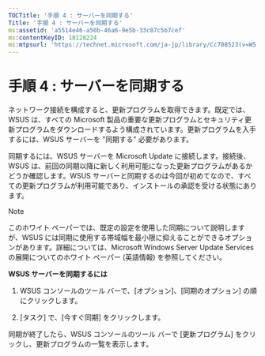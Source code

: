 ```yaml
---
TOCTitle: '手順 4 : サーバーを同期する'
Title: '手順 4 : サーバーを同期する'
ms:assetid: 'a5514e46-a50b-46a6-9e5b-33c87c5b7cef'
ms:contentKeyID: 18128224
ms:mtpsurl: 'https://technet.microsoft.com/ja-jp/library/Cc708523(v=WS.10)'
---
```


手順 4 : サーバーを同期する
===========================

ネットワーク接続を構成すると、更新プログラムを取得できます。既定では、WSUS は、すべての Microsoft 製品の重要な更新プログラムとセキュリティ更新プログラムをダウンロードするよう構成されています。更新プログラムを入手するには、WSUS サーバーを "同期する" 必要があります。

同期するには、WSUS サーバーを Microsoft Update に接続します。接続後、WSUS は、前回の同期以降に新しく利用可能になった更新プログラムがあるかどうか確認します。WSUS サーバーと同期するのは今回が初めてなので、すべての更新プログラムが利用可能であり、インストールの承認を受ける状態にあります。

> [!NOTE]
> このホワイト ペーパーでは、既定の設定を使用した同期について説明しますが、WSUS には同期に使用する帯域幅を最小限に抑えることができるオプションがあります。詳細については、Microsoft Windows Server Update Services の展開についてのホワイト ペーパー (英語情報) を参照してください。 

**WSUS サーバーを同期するには**
1.  WSUS コンソールのツール バーで、\[オプション\]、\[同期のオプション\] の順にクリックします。

2.  \[タスク\] で、\[今すぐ同期\] をクリックします。

同期が終了したら、WSUS コンソールのツール バーで \[更新プログラム\] をクリックし、更新プログラムの一覧を表示します。
